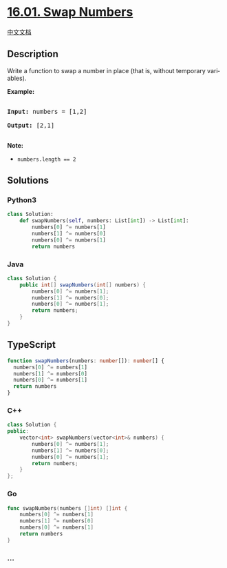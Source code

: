 # [16.01. Swap Numbers](https://leetcode.cn/problems/swap-numbers-lcci)

[中文文档](/lcci/16.01.Swap%20Numbers/README.md)

## Description

<p>Write a function to swap a number in place (that is, without temporary vari&shy; ables).</p>

<p><strong>Example: </strong></p>

<pre>

<strong>Input:</strong> numbers = [1,2]

<strong>Output:</strong> [2,1]

</pre>

<p><strong>Note: </strong></p>

<ul>
	<li><code>numbers.length == 2</code></li>
</ul>

## Solutions

<!-- tabs:start -->

### **Python3**

```python
class Solution:
    def swapNumbers(self, numbers: List[int]) -> List[int]:
        numbers[0] ^= numbers[1]
        numbers[1] ^= numbers[0]
        numbers[0] ^= numbers[1]
        return numbers
```

### **Java**

```java
class Solution {
    public int[] swapNumbers(int[] numbers) {
        numbers[0] ^= numbers[1];
        numbers[1] ^= numbers[0];
        numbers[0] ^= numbers[1];
        return numbers;
    }
}
```

## **TypeScript**

```ts
function swapNumbers(numbers: number[]): number[] {
  numbers[0] ^= numbers[1]
  numbers[1] ^= numbers[0]
  numbers[0] ^= numbers[1]
  return numbers
}
```

### **C++**

```cpp
class Solution {
public:
    vector<int> swapNumbers(vector<int>& numbers) {
        numbers[0] ^= numbers[1];
        numbers[1] ^= numbers[0];
        numbers[0] ^= numbers[1];
        return numbers;
    }
};
```

### **Go**

```go
func swapNumbers(numbers []int) []int {
	numbers[0] ^= numbers[1]
	numbers[1] ^= numbers[0]
	numbers[0] ^= numbers[1]
	return numbers
}
```

### **...**

```

```

<!-- tabs:end -->
